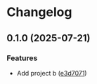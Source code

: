 # Changelog

## 0.1.0 (2025-07-21)


### Features

* Add project b ([e3d7071](https://github.com/simenkristoffers1/release-please/commit/e3d707197726b5aa2068d0d76282a20d1aebec93))
